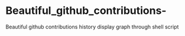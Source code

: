 # Beautiful_github_contributions-
Beautiful github contributions history display graph through shell script
